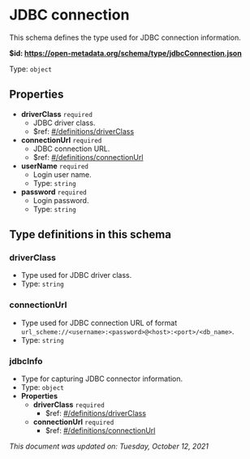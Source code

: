 # JDBC connection

This schema defines the type used for JDBC connection information.

**$id: https://open-metadata.org/schema/type/jdbcConnection.json**

Type: `object`

## Properties
 - **driverClass** `required`
   - JDBC driver class.
   - $ref: [#/definitions/driverClass](#driverclass)
 - **connectionUrl** `required`
   - JDBC connection URL.
   - $ref: [#/definitions/connectionUrl](#connectionurl)
 - **userName** `required`
   - Login user name.
   - Type: `string`
 - **password** `required`
   - Login password.
   - Type: `string`


## Type definitions in this schema
### driverClass

 - Type used for JDBC driver class.
 - Type: `string`


### connectionUrl

 - Type used for JDBC connection URL of format `url_scheme://<username>:<password>@<host>:<port>/<db_name>`.
 - Type: `string`


### jdbcInfo

 - Type for capturing JDBC connector information.
 - Type: `object`
 - **Properties**
   - **driverClass** `required`
     - $ref: [#/definitions/driverClass](#driverclass)
   - **connectionUrl** `required`
     - $ref: [#/definitions/connectionUrl](#connectionurl)



_This document was updated on: Tuesday, October 12, 2021_
